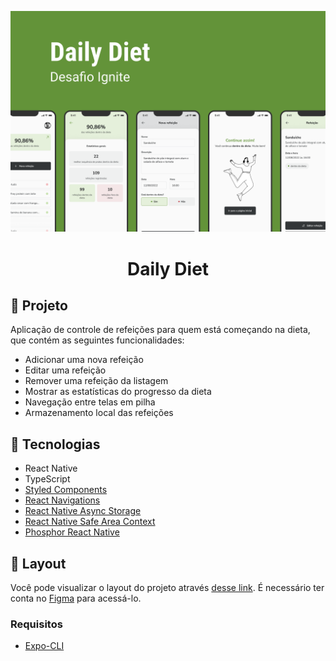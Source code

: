 <p align="center">
  <img alt="Git Explorer" src="./.github/capa.png"/>
</p>

<h1 align="center">
	Daily Diet
</h1>

## 🚀 Projeto

Aplicação de controle de refeições para quem está começando na dieta, que contém as seguintes funcionalidades:
- Adicionar uma nova refeição
- Editar uma refeição
- Remover uma refeição da listagem
- Mostrar as estatísticas do progresso da dieta
- Navegação entre telas em pilha
- Armazenamento local das refeições

## 🔧 Tecnologias

- React Native
- TypeScript
- [Styled Components](https://styled-components.com/)
- [React Navigations](https://reactnavigation.org/)
- [React Native Async Storage](https://react-native-async-storage.github.io/async-storage/)
- [React Native Safe Area Context](https://github.com/th3rdwave/react-native-safe-area-context)
- [Phosphor React Native](https://phosphoricons.com/)

## 🔖 Layout

Você pode visualizar o layout do projeto através [desse link](https://www.figma.com/file/JVjqTgAQ7f4cutwv4H79KV/Daily-Diet/duplicate). É necessário ter conta no [Figma](http://figma.com/) para acessá-lo.


### Requisitos
- [Expo-CLI](https://docs.expo.dev/get-started/installation/)

